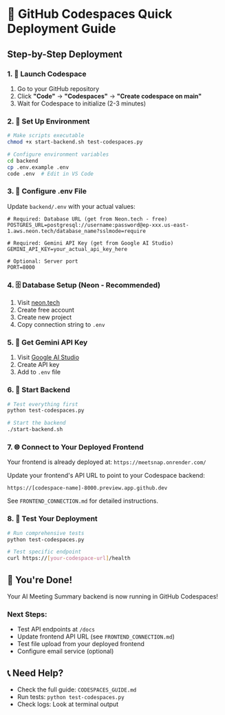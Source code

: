# 🚀 GitHub Codespaces Quick Deployment Guide

## Step-by-Step Deployment

### 1. 🎯 Launch Codespace
1. Go to your GitHub repository
2. Click **"Code"** → **"Codespaces"** → **"Create codespace on main"**
3. Wait for Codespace to initialize (2-3 minutes)

### 2. 🔧 Set Up Environment
```bash
# Make scripts executable
chmod +x start-backend.sh test-codespaces.py

# Configure environment variables
cd backend
cp .env.example .env
code .env  # Edit in VS Code
```

### 3. 📝 Configure .env File
Update `backend/.env` with your actual values:

```env
# Required: Database URL (get from Neon.tech - free)
POSTGRES_URL=postgresql://username:password@ep-xxx.us-east-1.aws.neon.tech/database_name?sslmode=require

# Required: Gemini API Key (get from Google AI Studio)
GEMINI_API_KEY=your_actual_api_key_here

# Optional: Server port
PORT=8000
```

### 4. 🗄️ Database Setup (Neon - Recommended)
1. Visit [neon.tech](https://neon.tech)
2. Create free account
3. Create new project
4. Copy connection string to `.env`

### 5. 🤖 Get Gemini API Key
1. Visit [Google AI Studio](https://aistudio.google.com/app/apikey)
2. Create API key
3. Add to `.env` file

### 6. 🚀 Start Backend
```bash
# Test everything first
python test-codespaces.py

# Start the backend
./start-backend.sh
```

### 7. 🌐 Connect to Your Deployed Frontend
Your frontend is already deployed at: `https://meetsnap.onrender.com/`

Update your frontend's API URL to point to your Codespace backend:
```
https://[codespace-name]-8000.preview.app.github.dev
```

See `FRONTEND_CONNECTION.md` for detailed instructions.

### 8. 🧪 Test Your Deployment
```bash
# Run comprehensive tests
python test-codespaces.py

# Test specific endpoint
curl https://[your-codespace-url]/health
```

## 🎉 You're Done!

Your AI Meeting Summary backend is now running in GitHub Codespaces!

### Next Steps:
- Test API endpoints at `/docs`
- Update frontend API URL (see `FRONTEND_CONNECTION.md`)
- Test file upload from your deployed frontend
- Configure email service (optional)

## 📞 Need Help?
- Check the full guide: `CODESPACES_GUIDE.md`
- Run tests: `python test-codespaces.py`
- Check logs: Look at terminal output
